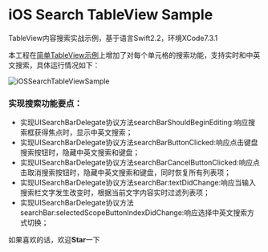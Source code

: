 # iOS Search TableView Sample

TableView内容搜索实战示例，基于语言Swift2.2，环境XCode7.3.1

本工程在[简单TableView示例](https://github.com/zhuifengshen/iOSTableViewSample)上增加了对每个单元格的搜索功能，支持实时和中英文搜索，具体运行情况如下：

![iOSSearchTableViewSample](search.gif "运行示例")

### 实现搜索功能要点：
* 实现UISearchBarDelegate协议方法searchBarShouldBeginEditing:响应搜索框获得焦点时，显示中英文搜索；
* 实现UISearchBarDelegate协议方法searchBarButtonClicked:响应点击键盘搜索按钮时，隐藏中英文搜索和键盘；
* 实现UISearchBarDelegate协议方法searchBarCancelButtonClicked:响应点击取消搜索按钮时，隐藏中英文搜索和键盘，同时恢复所有列表项；
* 实现UISearchBarDelegate协议方法searchBar:textDidChange:响应当输入搜索栏文字发生改变时，根据当前文字内容实时过滤列表项；
* 实现UISearchBarDelegate协议方法searchBar:selectedScopeButtonIndexDidChange:响应选择中英文搜索方式切换；

如果喜欢的话，欢迎**Star**一下
